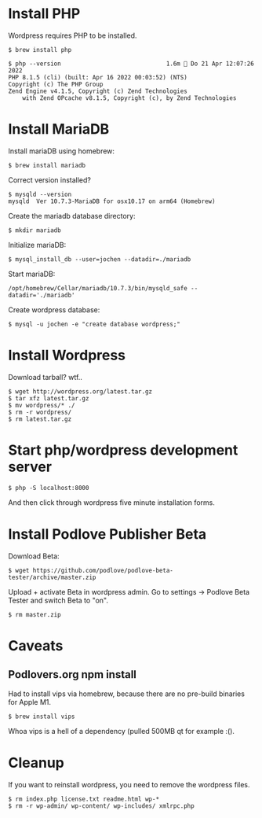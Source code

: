 # Install PHP

Wordpress requires PHP to be installed.

```shell
$ brew install php
```

```shell
$ php --version                              1.6m  Do 21 Apr 12:07:26 2022
PHP 8.1.5 (cli) (built: Apr 16 2022 00:03:52) (NTS)
Copyright (c) The PHP Group
Zend Engine v4.1.5, Copyright (c) Zend Technologies
    with Zend OPcache v8.1.5, Copyright (c), by Zend Technologies
```

# Install MariaDB

Install mariaDB using homebrew:

```shell
$ brew install mariadb
```

Correct version installed?
```shell
$ mysqld --version
mysqld  Ver 10.7.3-MariaDB for osx10.17 on arm64 (Homebrew)
```

Create the mariadb database directory:
```shell
$ mkdir mariadb
```

Initialize mariaDB:

```shell
$ mysql_install_db --user=jochen --datadir=./mariadb
```

Start mariaDB:

```shell
/opt/homebrew/Cellar/mariadb/10.7.3/bin/mysqld_safe --datadir='./mariadb'
```

Create wordpress database:

```shell
$ mysql -u jochen -e "create database wordpress;"
```

# Install Wordpress

Download tarball? wtf..

```shell
$ wget http://wordpress.org/latest.tar.gz
$ tar xfz latest.tar.gz
$ mv wordpress/* ./
$ rm -r wordpress/
$ rm latest.tar.gz
```

# Start php/wordpress development server

```shell
$ php -S localhost:8000
```

And then click through wordpress five minute installation forms.

# Install Podlove Publisher Beta

Download Beta:

```shell
$ wget https://github.com/podlove/podlove-beta-tester/archive/master.zip
```

Upload + activate Beta in wordpress admin. Go to settings -> Podlove Beta Tester
and switch Beta to "on".

```shell
$ rm master.zip
```

# Caveats

## Podlovers.org npm install

Had to install vips via homebrew, because there are no pre-build binaries
for Apple M1.

```shell
$ brew install vips
```

Whoa vips is a hell of a dependency (pulled 500MB qt for example :().

# Cleanup

If you want to reinstall wordpress, you need to remove the wordpress
files.

```shell
$ rm index.php license.txt readme.html wp-*
$ rm -r wp-admin/ wp-content/ wp-includes/ xmlrpc.php
```